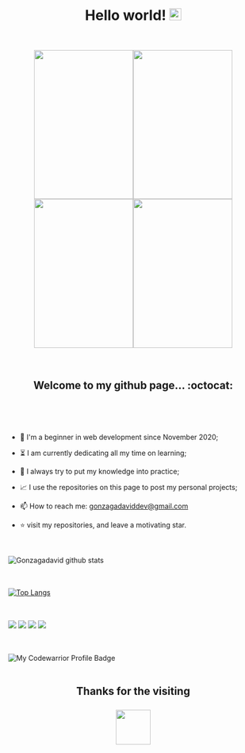   <h1 align="center">Hello world!  <img src="https://github.com/TheDudeThatCode/TheDudeThatCode/blob/master/Assets/Earth.gif" width="24px"></h1><br><br>

<div align="center"><img src ="https://media.giphy.com/media/ksE9feSa2b4V2GYwY4/giphy.gif" width="200px" height="300px" style="margin:0px; padding:0px"><img src ="https://media.giphy.com/media/ksE9feSa2b4V2GYwY4/giphy.gif" width="200px" height="300px" style="margin:0px; padding:0px"><img src ="https://media.giphy.com/media/ksE9feSa2b4V2GYwY4/giphy.gif" width="200px" height="300px" style="margin:0px; padding:0px"><img src ="https://media.giphy.com/media/ksE9feSa2b4V2GYwY4/giphy.gif" width="200px" height="300px" style="margin:0px; padding:0px"></div><br><br>


<h2 align="center"> Welcome to my github page... :octocat:</h2><br><br><br>


- :hatching_chick: I'm a beginner in web development since November 2020;

- :hourglass_flowing_sand: I am currently dedicating all my time on learning;

- :muscle: I always try to put my knowledge into practice;

- :chart_with_upwards_trend: I use the repositories on this page to post my personal projects;

- 📫 How to reach me: gonzagadaviddev@gmail.com

- :star: visit my repositories, and leave a motivating star.<br><br><br>


 ![Gonzagadavid github stats](https://github-readme-stats.vercel.app/api?username=Gonzagadavid&show_icons=true&theme=merko) <br><br><br>


 [![Top Langs](https://github-readme-stats.vercel.app/api/top-langs/?username=Gonzagadavid&layout=compact)](https://github.com/Gonzagadavid/github-readme-stats)  <br><br><br>



<img src = "https://img.shields.io/badge/-HTML5-E34F26?style=flat&logo=html5&logoColor=white"> <img src = "https://img.shields.io/badge/-CSS3-1572B6?style=flat&logo=css3&logoColor=white"> <img src = "https://img.shields.io/badge/-JavaScript-eed718?style=flat&logo=javascript&logoColor=ffffff"> <img src="https://img.shields.io/badge/-Node.js-3C873A?style=flat&logo=Node.js&logoColor=white">
<br><br><br>


![My Codewarrior Profile Badge](https://www.codewars.com/users/Gonzagadavid/badges/large)<br><br>


<h2 align="center"> Thanks for the visiting <br><br> <img src= "https://github.com/TheDudeThatCode/TheDudeThatCode/blob/master/Assets/Handshake.gif" width="70px"></h2> 

<!--<img src= "https://github.com/TheDudeThatCode/TheDudeThatCode/blob/master/Assets/Hi.gif" width="24px">-->
